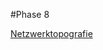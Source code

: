 #Phase 8

[Netzwerktopografie](https://github.com/fabi321/lf8-itsystemhaus-software/blob/main/Netzwerktopografie.drawio.pdf)
